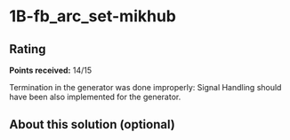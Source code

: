 # 1B-fb_arc_set-mikhub

## Rating

**Points received:** 14/15

Termination in the generator was done improperly: Signal Handling should have been also implemented for the generator.

## About this solution (optional)

